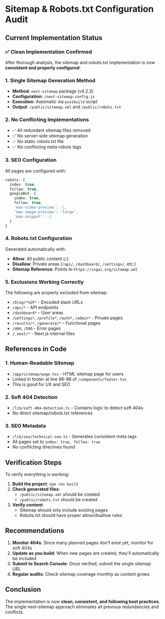 # Sitemap & Robots.txt Configuration Audit

## Current Implementation Status

### ✅ Clean Implementation Confirmed

After thorough analysis, the sitemap and robots.txt implementation is now **consistent and properly configured**:

### 1. **Single Sitemap Generation Method**
- **Method**: `next-sitemap` package (v4.2.3)
- **Configuration**: `/next-sitemap.config.js`
- **Execution**: Automatic via `postbuild` script
- **Output**: `/public/sitemap.xml` and `/public/robots.txt`

### 2. **No Conflicting Implementations**
- ✅ All redundant sitemap files removed
- ✅ No server-side sitemap generation
- ✅ No static robots.txt file
- ✅ No conflicting meta robots tags

### 3. **SEO Configuration**
All pages are configured with:
```typescript
robots: {
  index: true,
  follow: true,
  googleBot: {
    index: true,
    follow: true,
    'max-video-preview': -1,
    'max-image-preview': 'large',
    'max-snippet': -1
  }
}
```

### 4. **Robots.txt Configuration**
Generated automatically with:
- **Allow**: All public content (`/`)
- **Disallow**: Private areas (`/api/`, `/dashboard/`, `/settings/`, etc.)
- **Sitemap Reference**: Points to `https://svgai.org/sitemap.xml`

### 5. **Exclusions Working Correctly**
The following are properly excluded from sitemap:
- `/blog/*%2F*` - Encoded slash URLs
- `/api/*` - API endpoints
- `/dashboard*` - User areas
- `/settings*`, `/profile*`, `/auth*`, `/admin*` - Private pages
- `/results/*`, `/generate/*` - Functional pages
- `/404`, `/500` - Error pages
- `/_next/*` - Next.js internal files

## References in Code

### 1. **Human-Readable Sitemap**
- `/app/sitemap/page.tsx` - HTML sitemap page for users
- Linked in footer at line 96-98 of `/components/footer.tsx`
- This is good for UX and SEO

### 2. **Soft 404 Detection**
- `/lib/soft-404-detection.ts` - Contains logic to detect soft 404s
- No direct sitemap/robots.txt references

### 3. **SEO Metadata**
- `/lib/seo/technical-seo.ts` - Generates consistent meta tags
- All pages set to `index: true, follow: true`
- No conflicting directives found

## Verification Steps

To verify everything is working:

1. **Build the project**: `npm run build`
2. **Check generated files**:
   - `/public/sitemap.xml` should be created
   - `/public/robots.txt` should be created
3. **Verify content**:
   - Sitemap should only include existing pages
   - Robots.txt should have proper allow/disallow rules

## Recommendations

1. **Monitor 404s**: Since many planned pages don't exist yet, monitor for soft 404s
2. **Update as you build**: When new pages are created, they'll automatically be included
3. **Submit to Search Console**: Once verified, submit the single sitemap URL
4. **Regular audits**: Check sitemap coverage monthly as content grows

## Conclusion

The implementation is now **clean, consistent, and following best practices**. The single next-sitemap approach eliminates all previous redundancies and conflicts.